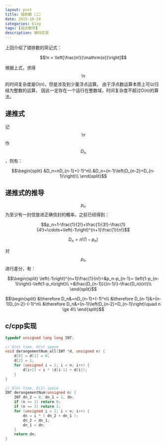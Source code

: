 ```yaml
---
layout: post
title: 错排数（二）
date: 2015-10-24
categories: blog
tags: [组合数学]
description: 编码实现
---
```


上回介绍了错排数的简记式：

$$!n = \left[\frac{n!}{\mathrm{e}}\right]$$

根据上式，求得$$!n$$的时间复杂度是O(n)，但是涉及到少量浮点运算。
由于浮点数运算本质上可以归结为整数的运算，
因此一定存在一个运行在整数域，时间复杂度不超过O(n)的算法。

## 递推式
记 $$!n$$ 作 $$D_n$$，则有：

$$\begin{split}
&D_n=nD_{n-1}+(-1)^n\\
&D_n=(n-1)\left(D_{n-2}+D_{n-1}\right)\\
\end{split}$$

## 递推式的推导
$$p_n$$为至少有一封信放进正确信封的概率。之前已经得到：

$$p_n=1-\frac{1}{2!}+\frac{1}{3!}-\frac{1}{4!}+\cdots+\left(-1\right)^{n+1}\frac{1}{n!}$$

$$D_n=n!\left(1-p_n\right)$$

对$$p_n$$进行差分，有：

$$\begin{split}
\left(-1\right)^{n+1}\frac{1}{n!}=&p_n-p_{n-1}=
\left(1-p_{n-1}\right)-\left(1-p_n\right)\\
=&\frac{D_{n-1}}{(n-1)!}-\frac{D_n}{n!}\\
\end{split}$$

$$\begin{split}
&\therefore D_n&=nD_{n-1}+(-1)^n\\
&\therefore D_{n-1}&=(n-1)D_{n-2}-(-1)^n\\
&\therefore D_n&=(n-1)\left(D_{n-2}+D_{n-1}\right)\quad n \ge 4\\
\end{split}$$

## c/cpp实现
```c++
typedef unsigned long long INT;

// O(n) time, O(n) space
void derangementNum_all(INT *d, unsigned n) {
	d[0] = d[1] = 0;
	d[2] = 1;
	for (unsigned i = 2; i < n; i++) {
		d[i+1] = i * (d[i-1] + d[i]);
	}
}

// O(n) time, O(1) space
INT derangementNum(unsigned n) {
	INT dn_2 = 0, dn_1 = 1, dn;
	if (n <= 1) return 0;
	if (n == 2) return 1;
	for (unsigned i = 2; i < n; i++) {
		dn = i * ( dn_2 + dn_1 );
		dn_2 = dn_1;
		dn_1 = dn;
	}
	return dn;
}
```
